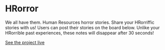 HRorror
=========

We all have them. Human Resources horror stories. Share your HRorriffic stories with us! Users can post their stories on the board below. Unlike your HRorrible past experiences, these notes will disappear after 30 seconds!

[See the project live](http://burning-fire-1978.firebaseapp.com/)